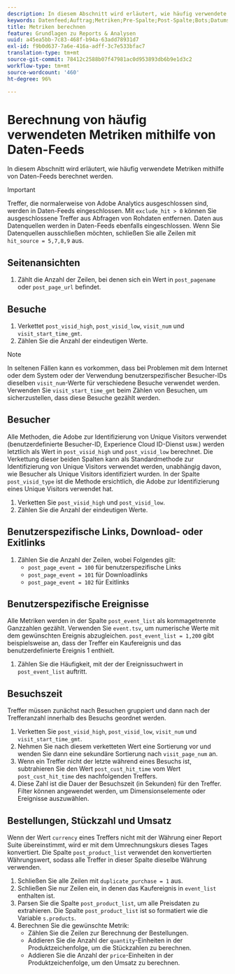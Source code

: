 ```yaml
---
description: In diesem Abschnitt wird erläutert, wie häufig verwendete Metriken mithilfe von Daten-Feeds berechnet werden.
keywords: Datenfeed;Auftrag;Metriken;Pre-Spalte;Post-Spalte;Bots;Datumsfilterung;Ereignis-Zeichenfolge;Allgemein;Formeln
title: Metriken berechnen
feature: Grundlagen zu Reports & Analysen
uuid: a45ea5bb-7c83-468f-b94a-63add78931d7
exl-id: f9b0d637-7a6e-416a-adff-3c7e533bfac7
translation-type: tm+mt
source-git-commit: 78412c2588b07f47981ac0d953893db6b9e1d3c2
workflow-type: tm+mt
source-wordcount: '460'
ht-degree: 96%

---
```


# Berechnung von häufig verwendeten Metriken mithilfe von Daten-Feeds

In diesem Abschnitt wird erläutert, wie häufig verwendete Metriken mithilfe von Daten-Feeds berechnet werden.

>[!IMPORTANT]
>
>Treffer, die normalerweise von Adobe Analytics ausgeschlossen sind, werden in Daten-Feeds eingeschlossen. Mit `exclude_hit > 0` können Sie ausgeschlossene Treffer aus Abfragen von Rohdaten entfernen. Daten aus Datenquellen werden in Daten-Feeds ebenfalls eingeschlossen. Wenn Sie Datenquellen ausschließen möchten, schließen Sie alle Zeilen mit `hit_source = 5,7,8,9` aus.

## Seitenansichten

1. Zählt die Anzahl der Zeilen, bei denen sich ein Wert in `post_pagename` oder `post_page_url` befindet.

## Besuche

1. Verkettet `post_visid_high`, `post_visid_low`, `visit_num` und `visit_start_time_gmt`.
1. Zählen Sie die Anzahl der eindeutigen Werte.

>[!NOTE]
>
>In seltenen Fällen kann es vorkommen, dass bei Problemen mit dem Internet oder dem System oder der Verwendung benutzerspezifischer Besucher-IDs dieselben `visit_num`-Werte für verschiedene Besuche verwendet werden. Verwenden Sie `visit_start_time_gmt` beim Zählen von Besuchen, um sicherzustellen, dass diese Besuche gezählt werden.

## Besucher

Alle Methoden, die Adobe zur Identifizierung von Unique Visitors verwendet (benutzerdefinierte Besucher-ID, Experience Cloud ID-Dienst usw.) werden letztlich als Wert in `post_visid_high` und `post_visid_low` berechnet. Die Verkettung dieser beiden Spalten kann als Standardmethode zur Identifizierung von Unique Visitors verwendet werden, unabhängig davon, wie Besucher als Unique Visitors identifiziert wurden. In der Spalte `post_visid_type` ist die Methode ersichtlich, die Adobe zur Identifizierung eines Unique Visitors verwendet hat.

1. Verketten Sie `post_visid_high` und `post_visid_low`.
2. Zählen Sie die Anzahl der eindeutigen Werte.

## Benutzerspezifische Links, Download- oder Exitlinks

1. Zählen Sie die Anzahl der Zeilen, wobei Folgendes gilt:
   * `post_page_event = 100` für benutzerspezifische Links
   * `post_page_event = 101` für Downloadlinks
   * `post_page_event = 102` für Exitlinks

## Benutzerspezifische Ereignisse

Alle Metriken werden in der Spalte `post_event_list` als kommagetrennte Ganzzahlen gezählt. Verwenden Sie `event.tsv`, um numerische Werte mit dem gewünschten Ereignis abzugleichen. `post_event_list = 1,200` gibt beispielsweise an, dass der Treffer ein Kaufereignis und das benutzerdefinierte Ereignis 1 enthielt.

1. Zählen Sie die Häufigkeit, mit der der Ereignissuchwert in `post_event_list` auftritt.

## Besuchszeit

Treffer müssen zunächst nach Besuchen gruppiert und dann nach der Trefferanzahl innerhalb des Besuchs geordnet werden.

1. Verketten Sie `post_visid_high`, `post_visid_low`, `visit_num` und `visit_start_time_gmt`.
2. Nehmen Sie nach diesem verketteten Wert eine Sortierung vor und wenden Sie dann eine sekundäre Sortierung nach `visit_page_num` an.
3. Wenn ein Treffer nicht der letzte während eines Besuchs ist, subtrahieren Sie den Wert `post_cust_hit_time` vom Wert `post_cust_hit_time` des nachfolgenden Treffers.
4. Diese Zahl ist die Dauer der Besuchszeit (in Sekunden) für den Treffer. Filter können angewendet werden, um Dimensionselemente oder Ereignisse auszuwählen.

## Bestellungen, Stückzahl und Umsatz

Wenn der Wert `currency` eines Treffers nicht mit der Währung einer Report Suite übereinstimmt, wird er mit dem Umrechnungskurs dieses Tages konvertiert. Die Spalte `post_product_list` verwendet den konvertierten Währungswert, sodass alle Treffer in dieser Spalte dieselbe Währung verwenden.

1. Schließen Sie alle Zeilen mit `duplicate_purchase = 1` aus.
2. Schließen Sie nur Zeilen ein, in denen das Kaufereignis in `event_list` enthalten ist.
3. Parsen Sie die Spalte `post_product_list`, um alle Preisdaten zu extrahieren. Die Spalte `post_product_list` ist so formatiert wie die Variable `s.products`.
4. Berechnen Sie die gewünschte Metrik:
   * Zählen Sie die Zeilen zur Berechnung der Bestellungen.
   * Addieren Sie die Anzahl der `quantity`-Einheiten in der Produktzeichenfolge, um die Stückzahlen zu berechnen.
   * Addieren Sie die Anzahl der `price`-Einheiten in der Produktzeichenfolge, um den Umsatz zu berechnen.
